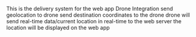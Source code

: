 This is the delivery system for the web app
Drone Integration
send geolocation to drone
send destination coordinates to the drone
drone will send real-time data/current location in real-time to the web server
the location will be displayed on the web app